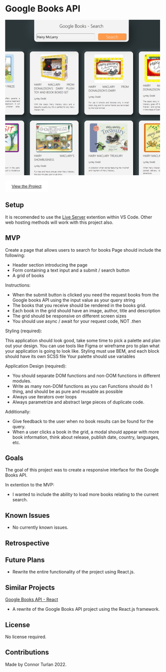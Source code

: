 # Google Books API

<img src="preview.png" height="500px" width="500px" />

<button style="border: 1px solid white; border-radius:5px; padding: 10px 20px; background-color:white;"><a href="https://connor-turlan.github.io/google-books-api/">View the Project</a></button>

## Setup

It is recomended to use the [Live Server](https://marketplace.visualstudio.com/items?itemName=ritwickdey.LiveServer) extention within VS Code. Other web hosting methods will work with this project also.

## MVP

Create a page that allows users to search for books
Page should include the following:

-   Header section introducing the page
-   Form containing a text input and a submit / search button
-   A grid of books

Instructions:

-   When the submit button is clicked you need the request books from the Google books API using the input value as your query string
-   The books that you receive should be rendered in the books grid.
-   Each book in the grid should have an image, author, title and description
-   The grid should be responsive on different screen sizes
-   You should use async / await for your request code, NOT .then

Styling (required):

This application should look good, take some time to pick a palette and plan out your design. You can use tools like Figma or wireframe pro to plan what your application is going to look like.
Styling must use BEM, and each block should have its own SCSS file Your palette should use variables

Application Design (required):

-   You should separate DOM functions and non-DOM functions in different modules.
-   Write as many non-DOM functions as you can Functions should do 1 thing, and should be as pure and reusable as possible
-   Always use iterators over loops
-   Always parametrize and abstract large pieces of duplicate code.

Additionally:

-   Give feedback to the user when no book results can be found for the query.
-   When a user clicks a book in the grid, a modal should appear with more book information, think about release, publish date, country, languages, etc.

## Goals

The goal of this project was to create a responsive interface for the Google Books API.

In extention to the MVP:

-   I wanted to include the ability to load more books relating to the current search.

## Known Issues

-   No currently known issues.

## Retrospective

## Future Plans

-   Rewrite the entire functionality of the project using React.js.

## Similar Projects

[Google Books API - React](https://github.com/Connor-Turlan/google-books-react)

-   A rewrite of the Google Books API project using the React.js framework.

## License

No license required.

## Contributions

Made by Connor Turlan 2022.
